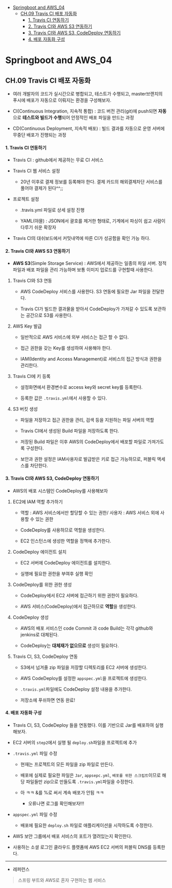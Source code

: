 - [Springboot and AWS\_04](#springboot-and-aws_04)
  - [CH.09 Travis CI 배포 자동화](#ch09-travis-ci-배포-자동화)
      - [1. Travis CI 연동하기](#1-travis-ci-연동하기)
      - [2. Travis CI와 AWS S3 연동하기](#2-travis-ci와-aws-s3-연동하기)
      - [3. Travis CI와 AWS S3, CodeDeploy 연동하기](#3-travis-ci와-aws-s3-codedeploy-연동하기)
      - [4. 배포 자동화 구성](#4-배포-자동화-구성)


# Springboot and AWS_04

## CH.09 Travis CI 배포 자동화

- 여러 개발자의 코드가 실시간으로 병합되고, 테스트가 수행되고, master브랜치의 푸시에 배포가 자동으로 이뤄지는 환경을 구성해보자.

- CI(Continuous Integration, 지속적 통합) : 코드 버전 관리(git)에 push되면 **자동**으로 **테스트와 빌드가 수행**되어 안정적인 배포 파일을 만드는 과정

- CD(Continuous Deployment,  지속적 배포) : 빌드 결과를 자동으로 운영 서버에 무중단 배포가 진행되는 과정

#### 1. Travis CI 연동하기

- Travis CI : github에서 제공하는 무료 CI 서비스

- Travis CI 웹 서비스 설정
  
  - 20년 이후로 결제 정보를 등록해야 한다. 결제 카드의 해외결제차단 서비스를 풀어야 결제가 된다^^;;

- 프로젝트 설정
  
  - .travis.yml 파일로 상세 설정 진행
  
  - YAML(야믈) : JSON에서 괄호를 제거한 형태로, 기계에서 파싱이 쉽고 사람이 다루기 쉬운 확장자

- Travis CI의 대쉬보드에서 커밋내역에 따른 CI가 성공함을 확인 가능 하다.

#### 2. Travis CI와 AWS S3 연동하기

- **AWS S3**(Simple Storage Service) : AWS에서 제공하는 일종의 파일 서버. 정적 파일과 배포 파일을 관리 가능하며 보통 이미지 업로드를 구현할때 사용한다.
1. Travis CI와 S3 연동
   
   - AWS CodeDeploy 서비스를 사용한다. S3 연동에 필요한 Jar 파일을 전달한다.
   
   - Travis CI가 빌드한 결과물을 받아서 CodeDeploy가 가져갈 수 있도록 보관하는 공간으로 S3를 사용한다.

2. AWS Key 발급
   
   - 일반적으로 AWS 서비스에 외부 서비스는 접근 할 수 없다.
   
   - 접근 권한을 갖는 Key를 생성하여 사용해야 한다.
   
   - IAM(Identity and Access Management)로 서비스의 접근 방식과 권한을 관리한다.

3. Travis CI에 키 등록
   
   - 설정화면에서 환경변수로 access key와 secret key를 등록한다.
   
   - 등록한 값은 `.travis.yml`에서 사용할 수 있다.

4. S3 버킷 생성
   
   - 파일을 저장하고 접근 권한을 관리, 검색 등을 지원하는 파일 서버의 역할
   
   - Travis CI에서 생성된 Build 파일을 저장하도록 한다.
   
   - 저장된 Build 파일은 이후 AWS의 CodeDeploy에서 배포할 파일로 가져가도록 구성한다.
   
   - 보안과 권한 설정은 IAM사용자로 발급받은 키로 접근 가능하므로, 퍼블릭 액세스를 차단한다.

#### 3. Travis CI와 AWS S3, CodeDeploy 연동하기

- AWS의 배포 시스템인 CodeDeploy를 사용해보자
1. EC2에 IAM 역할 추가하기
   
   - 역할 : AWS 서비스에서만 할당할 수 있는 권한/ 사용자 : AWS 서비스 외에 사용할 수 있는 권한
   
   - CodeDeploy를 사용하므로 역할을 생성한다.
   
   - EC2 인스턴스에 생성한 역할을 정책에 추가한다.

2. CodeDeploy 에이전트 설치
   
   - EC2  서버에 CodeDeploy 에이전트를 설치한다.
   
   - 실행에 필요한 권한을 부여후 실행 확인

3. CodeDeploy를 위한 권한 생성
   
   - CodeDeploy에서 EC2 서버에 접근하기 위한 권한이 필요하다.
   
   - AWS 서비스(CodeDeploy)에서 접근하므로 **역할**을 생성한다.

4. CodeDeploy 생성
   
   - AWS의 배포 서비스인 code Commit 과 code Build는 각각 github와 jenkins로 대체된다.
   
   - CodeDeploy는 **대체재가 없으므로** 생성이 필요하다. 

5. Travis CI, S3, CodeDeploy 연동
   
   - S3에서 넘겨줄 zip 파일을 저장할 디렉토리를 EC2 서버에 생성한다.
   
   - AWS CodeDeploy를 설정한 `appspec.yml`을 프로젝트에 생성한다.
   
   - `.travis.yml`파일에도 CodeDeploy 설정 내용을 추가한다.
   
   - 저장소에 푸쉬하면 연동 완료!

#### 4. 배포 자동화 구성

- Travis CI, S3, CodeDeploy 들을 연동했다. 이를 기반으로 Jar를 배포하여 실행해보자.

- EC2 서버의 `step2`에서 실행 될 `deploy.sh`파일을 프로젝트에 추가

- `.travis.yml` 파일 수정
  
  - 현재는 프로젝트의 모든 파일을 zip 파일로 만든다.
  
  - 배포에 실제로 필요한 파일은 `Jar`, `appsepc.yml`, `배포를 위한 스크립트`이므로 해당 파일들만 zip으로 만들도록 `.travis.yml`파일을 수정한다.
  
  - 아 ㅋㅋ &를 %로 써서 계속 배포가 안됨 ㅋㅋ
    
    - 오류나면 로그를 확인해보자!!!

- `appspec.yml` 파일 수정
  
  - 배포에 필요한 `deploy.sh` 파일로 애플리케이션을 시작하도록 수정한다.

- AWS 보안 그룹에서 배포 서비스의 포트가 열려있는지 확인한다.

- 사용하는 소셜 로그인 클라우드 플랫폼에 AWS EC2 서버의 퍼블릭 DNS를 등록한다.

---

- 레퍼런스

> 스프링 부트와 AWS로 혼자 구현하는 웹 서비스
